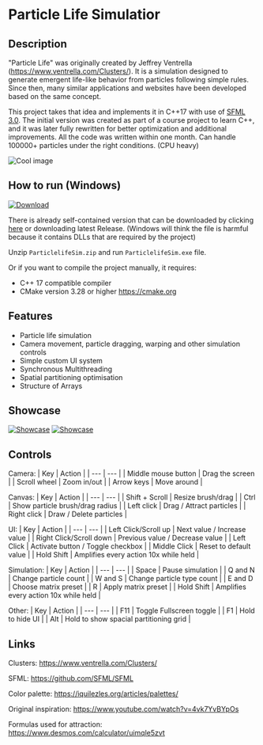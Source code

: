 # Particle Life Simulatior

## Description
"Particle Life" was originally created by Jeffrey Ventrella (https://www.ventrella.com/Clusters/).
It is a simulation designed to generate emergent life-like behavior from particles following simple rules.
Since then, many similar applications and websites have been developed based on the same concept.

This project takes that idea and implements it in C++17 with use of [SFML 3.0](https://github.com/SFML/SFML).
The initial version was created as part of a course project to learn C++, 
and it was later fully rewritten for better optimization and additional improvements. 
All the code was written within one month. 
Can handle 100000+ particles under the right conditions. (CPU heavy)


![Cool image](https://i.imgur.com/4OmETSp.png)

## How to run (Windows)
[![Download](https://i.imgur.com/UlKmG81.png)](https://github.com/GrmSeven/CPPParticleSimulator/releases/download/1.0.0/ParticleLifeSim-v1.0.0-win.zip)

There is already self-contained version that can be downloaded by clicking [here](https://github.com/GrmSeven/CPPParticleSimulator/releases/download/1.0.0/ParticleLifeSim-v1.0.0-win.zip) 
or downloading latest Release. (Windows will think the file is harmful because it contains DLLs that are required by the project)

Unzip `ParticlelifeSim.zip` and run `ParticlelifeSim.exe` file.

Or if you want to compile the project manually, it requires:
- C++ 17 compatible compiler
- CMake version 3.28 or higher https://cmake.org

## Features
- Particle life simulation
- Camera movement, particle dragging, warping and other simulation controls
- Simple custom UI system
- Synchronous Multithreading
- Spatial partitioning optimisation
- Structure of Arrays

## Showcase

[![Showcase](https://i.imgur.com/sDHLZQw.png)](https://www.youtube.com/watch?v=gewkxyqMldo&list=PLLKy2lT7F2I57ymEgP1YvlNCcKQiS2Wn1&index=1)
[![Showcase](https://i.imgur.com/OLqviS5.png)](https://www.youtube.com/watch?v=gewkxyqMldo&list=PLLKy2lT7F2I57ymEgP1YvlNCcKQiS2Wn1&index=1)

## Controls
Camera:
| Key | Action |
| --- | --- |
| Middle mouse button | Drag the screen |
| Scroll wheel  | Zoom in/out |
| Arrow keys | Move around |

Canvas:
| Key | Action |
| --- | --- |
| Shift + Scroll | Resize brush/drag |
| Ctrl | Show particle brush/drag radius |
| Left click | Drag / Attract particles |
| Right click | Draw / Delete particles |

UI:
| Key | Action |
| --- | --- |
| Left Click/Scroll up | Next value / Increase value |
| Right Click/Scroll down | Previous value / Decrease value |
| Left Click | Activate button / Toggle checkbox |
| Middle Click | Reset to default value |
| Hold Shift | Amplifies every action 10x while held |

Simulation:
| Key | Action |
| --- | --- |
| Space | Pause simulation |
| Q and N | Change particle count |
| W and S | Change particle type count |
| E and D | Choose matrix preset |
| R | Apply matrix preset |
| Hold Shift | Amplifies every action 10x while held |

Other:
| Key | Action |
| --- | --- |
| F11 | Toggle Fullscreen toggle |
| F1 | Hold to hide UI |
| Alt | Hold to show spacial partitioning grid |


## Links
Clusters: https://www.ventrella.com/Clusters/

SFML: https://github.com/SFML/SFML

Color palette: https://iquilezles.org/articles/palettes/

Original inspiration: https://www.youtube.com/watch?v=4vk7YvBYpOs

Formulas used for attraction: https://www.desmos.com/calculator/uimqle5zvt


